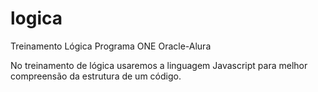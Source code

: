 # logica
Treinamento Lógica Programa ONE Oracle-Alura

No treinamento de lógica usaremos a linguagem Javascript para melhor compreensão da estrutura de um código.
